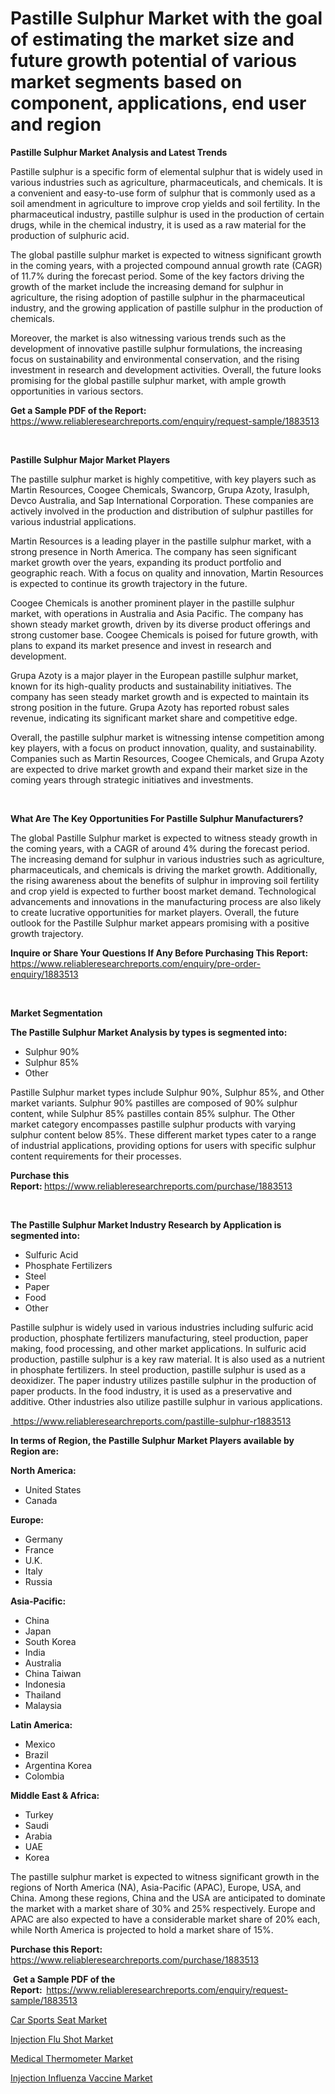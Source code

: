 <p><h1>Pastille Sulphur Market with the goal of estimating the market size and future growth potential of various market segments based on component, applications, end user and region</h1></p><p><strong>Pastille Sulphur Market Analysis and Latest Trends</strong></p>
<p><p>Pastille sulphur is a specific form of elemental sulphur that is widely used in various industries such as agriculture, pharmaceuticals, and chemicals. It is a convenient and easy-to-use form of sulphur that is commonly used as a soil amendment in agriculture to improve crop yields and soil fertility. In the pharmaceutical industry, pastille sulphur is used in the production of certain drugs, while in the chemical industry, it is used as a raw material for the production of sulphuric acid.</p><p>The global pastille sulphur market is expected to witness significant growth in the coming years, with a projected compound annual growth rate (CAGR) of 11.7% during the forecast period. Some of the key factors driving the growth of the market include the increasing demand for sulphur in agriculture, the rising adoption of pastille sulphur in the pharmaceutical industry, and the growing application of pastille sulphur in the production of chemicals.</p><p>Moreover, the market is also witnessing various trends such as the development of innovative pastille sulphur formulations, the increasing focus on sustainability and environmental conservation, and the rising investment in research and development activities. Overall, the future looks promising for the global pastille sulphur market, with ample growth opportunities in various sectors.</p></p>
<p><strong>Get a Sample PDF of the Report:&nbsp;</strong> <a href="https://www.reliableresearchreports.com/enquiry/request-sample/1883513">https://www.reliableresearchreports.com/enquiry/request-sample/1883513</a></p>
<p>&nbsp;</p>
<p><strong>Pastille Sulphur Major Market Players</strong></p>
<p><p>The pastille sulphur market is highly competitive, with key players such as Martin Resources, Coogee Chemicals, Swancorp, Grupa Azoty, Irasulph, Devco Australia, and Sap International Corporation. These companies are actively involved in the production and distribution of sulphur pastilles for various industrial applications.</p><p>Martin Resources is a leading player in the pastille sulphur market, with a strong presence in North America. The company has seen significant market growth over the years, expanding its product portfolio and geographic reach. With a focus on quality and innovation, Martin Resources is expected to continue its growth trajectory in the future.</p><p>Coogee Chemicals is another prominent player in the pastille sulphur market, with operations in Australia and Asia Pacific. The company has shown steady market growth, driven by its diverse product offerings and strong customer base. Coogee Chemicals is poised for future growth, with plans to expand its market presence and invest in research and development.</p><p>Grupa Azoty is a major player in the European pastille sulphur market, known for its high-quality products and sustainability initiatives. The company has seen steady market growth and is expected to maintain its strong position in the future. Grupa Azoty has reported robust sales revenue, indicating its significant market share and competitive edge.</p><p>Overall, the pastille sulphur market is witnessing intense competition among key players, with a focus on product innovation, quality, and sustainability. Companies such as Martin Resources, Coogee Chemicals, and Grupa Azoty are expected to drive market growth and expand their market size in the coming years through strategic initiatives and investments.</p></p>
<p>&nbsp;</p>
<p><strong>What Are The Key Opportunities For Pastille Sulphur Manufacturers?</strong></p>
<p><p>The global Pastille Sulphur market is expected to witness steady growth in the coming years, with a CAGR of around 4% during the forecast period. The increasing demand for sulphur in various industries such as agriculture, pharmaceuticals, and chemicals is driving the market growth. Additionally, the rising awareness about the benefits of sulphur in improving soil fertility and crop yield is expected to further boost market demand. Technological advancements and innovations in the manufacturing process are also likely to create lucrative opportunities for market players. Overall, the future outlook for the Pastille Sulphur market appears promising with a positive growth trajectory.</p></p>
<p><strong>Inquire or Share Your Questions If Any Before Purchasing This Report:</strong> <a href="https://www.reliableresearchreports.com/enquiry/pre-order-enquiry/1883513">https://www.reliableresearchreports.com/enquiry/pre-order-enquiry/1883513</a></p>
<p>&nbsp;</p>
<p><strong>Market Segmentation</strong></p>
<p><strong>The Pastille Sulphur Market Analysis by types is segmented into:</strong></p>
<p><ul><li>Sulphur 90%</li><li>Sulphur 85%</li><li>Other</li></ul></p>
<p><p>Pastille Sulphur market types include Sulphur 90%, Sulphur 85%, and Other market variants. Sulphur 90% pastilles are composed of 90% sulphur content, while Sulphur 85% pastilles contain 85% sulphur. The Other market category encompasses pastille sulphur products with varying sulphur content below 85%. These different market types cater to a range of industrial applications, providing options for users with specific sulphur content requirements for their processes.</p></p>
<p><strong>Purchase this Report:&nbsp;</strong><a href="https://www.reliableresearchreports.com/purchase/1883513">https://www.reliableresearchreports.com/purchase/1883513</a></p>
<p>&nbsp;</p>
<p><strong>The Pastille Sulphur Market Industry Research by Application is segmented into:</strong></p>
<p><ul><li>Sulfuric Acid</li><li>Phosphate Fertilizers</li><li>Steel</li><li>Paper</li><li>Food</li><li>Other</li></ul></p>
<p><p>Pastille sulphur is widely used in various industries including sulfuric acid production, phosphate fertilizers manufacturing, steel production, paper making, food processing, and other market applications. In sulfuric acid production, pastille sulphur is a key raw material. It is also used as a nutrient in phosphate fertilizers. In steel production, pastille sulphur is used as a deoxidizer. The paper industry utilizes pastille sulphur in the production of paper products. In the food industry, it is used as a preservative and additive. Other industries also utilize pastille sulphur in various applications.</p></p>
<p><a href="https://www.reliableresearchreports.com/pastille-sulphur-r1883513">&nbsp;https://www.reliableresearchreports.com/pastille-sulphur-r1883513</a></p>
<p><strong>In terms of Region, the Pastille Sulphur Market Players available by Region are:</strong></p>
<p>
    <p> <strong> North America: </strong>
        <ul>
            <li>United States</li>
            <li>Canada</li>
        </ul>
        </p> 
    <p> <strong> Europe: </strong>
        <ul>
            <li>Germany</li>
            <li>France</li>
            <li>U.K.</li>
            <li>Italy</li>
            <li>Russia</li>
        </ul>
        </p> 
    <p> <strong> Asia-Pacific: </strong>
        <ul>
            <li>China</li>
            <li>Japan</li>
            <li>South Korea</li>
            <li>India</li>
            <li>Australia</li>
            <li>China Taiwan</li>
            <li>Indonesia</li>
            <li>Thailand</li>
            <li>Malaysia</li>
        </ul>
        </p> 
    <p> <strong> Latin America: </strong>
        <ul>
            <li>Mexico</li>
            <li>Brazil</li>
            <li>Argentina Korea</li>
            <li>Colombia</li>
        </ul>
        </p> 
    <p> <strong> Middle East & Africa: </strong>
        <ul>
            <li>Turkey</li>
            <li>Saudi</li>
            <li>Arabia</li>
            <li>UAE</li>
            <li>Korea</li>
        </ul>
    </p>
    </p>
<p><p>The pastille sulphur market is expected to witness significant growth in the regions of North America (NA), Asia-Pacific (APAC), Europe, USA, and China. Among these regions, China and the USA are anticipated to dominate the market with a market share of 30% and 25% respectively. Europe and APAC are also expected to have a considerable market share of 20% each, while North America is projected to hold a market share of 15%.</p></p>
<p><strong>Purchase this Report: </strong><a href="https://www.reliableresearchreports.com/purchase/1883513">https://www.reliableresearchreports.com/purchase/1883513</a></p>
<p>&nbsp;<strong>Get a Sample PDF of the Report:&nbsp;&nbsp;</strong><a href="https://www.reliableresearchreports.com/enquiry/request-sample/1883513">https://www.reliableresearchreports.com/enquiry/request-sample/1883513</a></p>
<p><strong></strong></p>
<p><p><a href="https://github.com/kairirfan6/Market-Research-Report-List-1/blob/main/car-sports-seat-market.md">Car Sports Seat Market</a></p><p><a href="https://issuu.com/reportprime-2/docs/injection-flu-shot-market-size-2030.pptx">Injection Flu Shot Market</a></p><p><a href="https://github.com/michealerrygz/Market-Research-Report-List-1/blob/main/medical-thermometer-market.md">Medical Thermometer Market</a></p><p><a href="https://issuu.com/reportprime-2/docs/injection-influenza-vaccine-market-size-2030.pptx">Injection Influenza Vaccine Market</a></p></p>